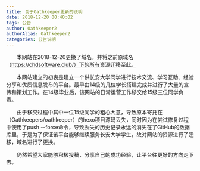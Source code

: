 ```yaml
---
title: 关于Oathkeeper更新的说明
date: 2018-12-20 00:40:02
tags: 公告
author: Oathkeeper2
authorAlias: Oathkeeper2
categories: 公告说明
---
```

&emsp;&emsp;本网站在2018-12-20更换了域名，并将之前原域名（https://chdsoftware.club/）下的所有资源迁移至此。


&emsp;&emsp;本网站建立的初衷是建立一个供长安大学同学进行技术交流、学习互助、经验分享和优质信息发布的平台。最早由14级的几位学长搭建完成并进行了大量的宣传和策划工作。在14级毕业后，该网站的日常运营工作移交给15级三位同学负责。

&emsp;&emsp;由于移交过程中其中一位15级同学的粗心大意，导致原本寄托在（Oathkeepers/oathkeeper）的hexo项目源码丢失，同时因为在尝试修复过程中使用了push --force命令，导致丢失的历史记录永远的消失在了GitHub的数据库里，于是为了保证该平台能够继续服务长安大学学生，故对网站的资源进行了迁移，域名进行了更换。

&emsp;&emsp;仍然希望大家能够积极投稿，分享自己的成功经验，让平台往更好的方向走下去。
